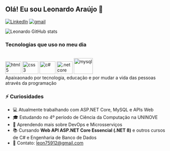## Olá! Eu sou Leonardo Araújo 🚀

[![Linkedln](https://img.shields.io/badge/LinkedIn-0077B5?style=for-the-badge&logo=linkedin&logoColor=white)](https://www.linkedin.com/in/leonardo-ara%C3%BAjo-b82a98266/)
[![gmail](https://img.shields.io/badge/Gmail-D14836?style=for-the-badge&logo=gmail&logoColor=white)](leon75912@gmail.com)

![Leonardo GitHub stats](https://github-readme-stats.vercel.app/api?username=Leonardo-arau&show_icons=true&theme=tokyonight)

### Tecnologias que uso no meu dia

<div style="display: inline_block"><br/>
  <img aligm="center" alt="html5" height="40" width="50" src="https://cdn.jsdelivr.net/gh/devicons/devicon@latest/icons/html5/html5-original.svg" />
  <img aligm="center" alt="css3" height="40" width="50" src="https://cdn.jsdelivr.net/gh/devicons/devicon@latest/icons/css3/css3-original.svg" />
  <img aligm="center" alt="c#" height="40" width="50" src="https://cdn.jsdelivr.net/gh/devicons/devicon@latest/icons/csharp/csharp-original.svg" />
  <img aligm="center" alt=".net core" height="40" width="50" src="https://cdn.jsdelivr.net/gh/devicons/devicon@latest/icons/dotnetcore/dotnetcore-original.svg" />
  <img aligm="center" alt="mysql" height="50" width="60" src="https://cdn.jsdelivr.net/gh/devicons/devicon@latest/icons/mysql/mysql-original-wordmark.svg" 
</div><br/>
Apaixaonado por tecnologia, educação e por mudar a vida das pessoas através da programação 

### ⚡ Curiosidades
- 💻 Atualmente trabalhando com ASP.NET Core, MySQL e APIs Web
- 🎓 Estudando no 4º período de Ciência da Computação na UNINOVE
- 🌱 Aprendendo mais sobre DevOps e Microsserviços
- 📚 Cursando **Web API ASP.NET Core Essencial (.NET 8)** e outros cursos de C# e Engenharia de Banco de Dados
- 📧 Contato: [leon75912@gmail.com](mailto:leon75912@gmail.com)
